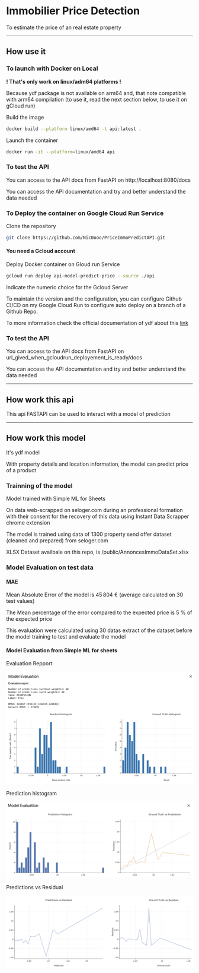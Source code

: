 # Immobilier Price Detection

To estimate the price of an real estate property

----------------------------------------------------------------

## How use it

### To launch with Docker on Local

**! That's only work on linux/adm64 platforms !**

Because ydf package is not available on  arm64 and, that note compatible with arm64 compilation (to use it, read the next section below, to use it on gCloud run)

Build the image

```bash
docker build --platform linux/amd64 -t api:latest .
```

Launch the container

```bash
docker run -it --platform=linux/amd64 api 
```

### To test the API

You can access to the API docs from FastAPI on http://localhost:8080/docs

You can access the API documentation and try and better understand the data needed

### To Deploy the container on Google Cloud Run Service

Clone the repository

```bash
git clone https://github.com/Nic0ooo/PriceImmoPredictAPI.git
```

#### You need a Gcloud account

Deploy Docker container on Gloud run Service

```bash
gcloud run deploy api-model-predict-price --source ./api
```

Indicate the numeric choice for the Gcloud Server

To maintain the version and the configuration, you can configure Github CI/CD  on my Google Cloud Run to configure auto deploy on a branch of a Github Repo.

To more information check the official documentation of ydf about this [link](https://ydf.readthedocs.io/en/stable/tutorial/to_docker/#packaging-the-model-into-a-docker)

### To test the API

You can access to the API docs from FastAPI on url_gived_when_gcloudrun_deployement_is_ready/docs

You can access the API documentation and try and better understand the data needed

----------------------------------------------------------------

## How work this api

This api FASTAPI can be used to interact with a model of prediction

----------------------------------------------------------------

## How work this model

It's ydf model

With property details and location information, the model can predict price of a product

### Trainning of the model

Model trained with Simple ML for Sheets

On data web-scrapped on seloger.com during an professional formation with their consent for the recovery of this data using Instant Data Scrapper chrome extension

The model is trained using data of 1300 property send offer dataset (cleaned and prepared) from seloger.com

XLSX Dataset availbale on this repo, is /public/AnnoncesImmoDataSet.xlsx

### Model Evaluation on test data

#### MAE

Mean Absolute Error of the model is 45 804 € (average calculated on 30 test values)

The Mean percentage of the error compared to the expected price is 5 % of the expected price

This evaluation were calculated using 30 datas extract of the dataset before the model training to test and evaluate the model

#### Model Evaluation from Simple ML for sheets

Evaluation Repport

![Evaluation repport 1](./public/model_evaluation/Evaluation_repport.png)

Prediction histogram

![Evaluation repport 2](./public/model_evaluation/evaluation_repport2.png)

Predictions vs Residual

![Evaluation repport 3](./public/model_evaluation/evaluation_repport3.png)
